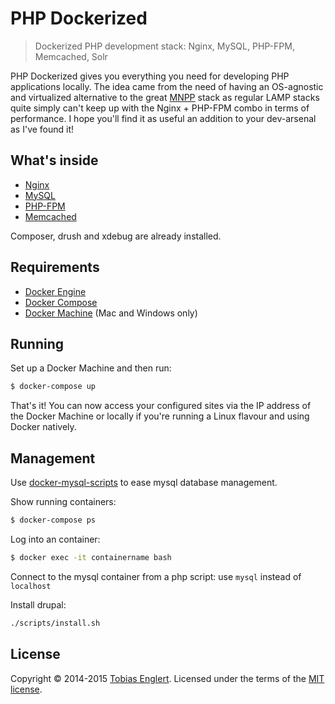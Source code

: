 # PHP Dockerized

> Dockerized PHP development stack: Nginx, MySQL, PHP-FPM, Memcached, Solr

PHP Dockerized gives you everything you need for developing PHP applications locally. The idea came from the need of having an OS-agnostic and virtualized alternative to the great [MNPP](https://github.com/jyr/MNPP) stack as regular LAMP stacks quite simply can't keep up with the Nginx + PHP-FPM combo in terms of performance. I hope you'll find it as useful an addition to your dev-arsenal as I've found it!

## What's inside

* [Nginx](http://nginx.org/)
* [MySQL](http://www.mysql.com/)
* [PHP-FPM](http://php-fpm.org/)
* [Memcached](http://memcached.org/)

Composer, drush and xdebug are already installed.

## Requirements

* [Docker Engine](https://docs.docker.com/installation/)
* [Docker Compose](https://docs.docker.com/compose/)
* [Docker Machine](https://docs.docker.com/machine/) (Mac and Windows only)

## Running

Set up a Docker Machine and then run:

```sh
$ docker-compose up
```

That's it! You can now access your configured sites via the IP address of the Docker Machine or locally if you're running a Linux flavour and using Docker natively.

## Management
Use [docker-mysql-scripts](https://github.com/luiselizondo/docker-mysql-scripts) to ease mysql database management.

Show running containers:

```sh
$ docker-compose ps
```

Log into an container:

```sh
$ docker exec -it containername bash
```

Connect to the mysql container from a php script:
use `mysql` instead of `localhost`

Install drupal:
```sh
./scripts/install.sh
```

## License

Copyright &copy; 2014-2015 [Tobias Englert](http://github.com/tobiase). Licensed under the terms of the [MIT license](LICENSE.md).
